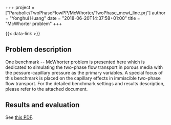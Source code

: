 +++
project = ["Parabolic/TwoPhaseFlowPP/McWhorter/TwoPhase_mcwt_line.prj"]
author = "Yonghui Huang"
date = "2018-06-20T14:37:58+01:00"
title = "McWhorter problem"
+++

{{< data-link >}}

## Problem description

One benchmark -- McWhorter problem is presented here which is dedicated to simulating the two-phase flow transport in porous media with the pessure-capillary pressure as the primary variables. A special focus of this benchmark is placed on the capillary effects in immiscible two-phase flow transport. For the detailed benchmark settings and results description, please refer to the attached document.

## Results and evaluation

See [this PDF](main.pdf).
